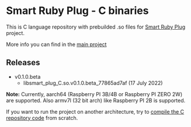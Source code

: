 # Smart Ruby Plug - C binaries

This is C language repository with prebuilded .so files for [Smart Ruby Plug](https://github.com/Matho/smart_ruby_plug) project. 

More info you can find in the [main project](https://github.com/Matho/smart_ruby_plug)

## Releases
- v0.1.0.beta
  - libsmart_plug_C.so.v0.1.0.beta_77865ad7af (17 July 2022)

**Note:**  Currently, aarch64 (Raspberry PI 3B/4B or Raspberry PI ZERO 2W) are supported.
Also armv7l (32 bit arch) like Raspberry PI 2B is supported.

If you want to run the project on another architecture, try to [compile the C repository code](https://github.com/Matho/smart_ruby_plug#34-installing-display-dependencies-and-compiling-the-c-source-code) from scratch. 

